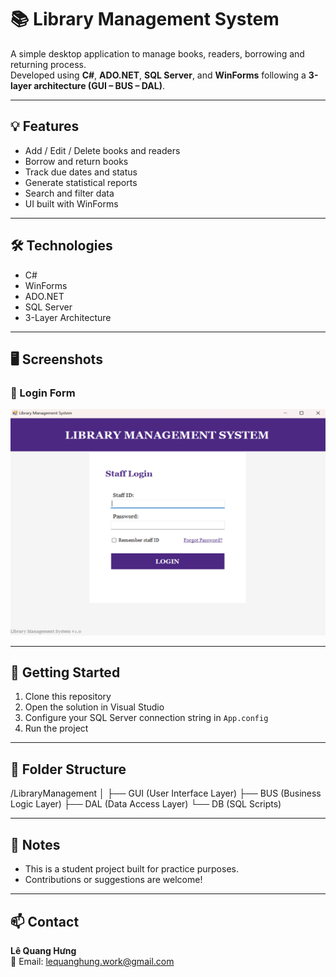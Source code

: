 # 📚 Library Management System

A simple desktop application to manage books, readers, borrowing and returning process.  
Developed using **C#**, **ADO.NET**, **SQL Server**, and **WinForms** following a **3-layer architecture (GUI – BUS – DAL)**.

---

## 💡 Features

- Add / Edit / Delete books and readers
- Borrow and return books
- Track due dates and status
- Generate statistical reports
- Search and filter data
- UI built with WinForms

---

## 🛠️ Technologies

- C#
- WinForms
- ADO.NET
- SQL Server
- 3-Layer Architecture

---

## 🖥️ Screenshots

### 📘 Login Form
![Login Form](https://github.com/chishiya2309/WF_LibraryManagement/blob/07861958bcc10d3aa1d1ed47085cf146608e81c4/screenshots/login_form.png)

---

## 🚀 Getting Started

1. Clone this repository
2. Open the solution in Visual Studio
3. Configure your SQL Server connection string in `App.config`
4. Run the project

---

## 📁 Folder Structure

/LibraryManagement │ ├── GUI (User Interface Layer) ├── BUS (Business Logic Layer) ├── DAL (Data Access Layer) └── DB (SQL Scripts)

---

## 📌 Notes

- This is a student project built for practice purposes.
- Contributions or suggestions are welcome!

---

## 📫 Contact

**Lê Quang Hưng**  
📧 Email: lequanghung.work@gmail.com
